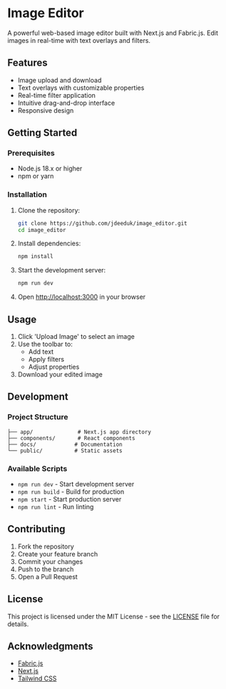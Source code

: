 # Image Editor

A powerful web-based image editor built with Next.js and Fabric.js. Edit images in real-time with text overlays and filters.

## Features

- Image upload and download
- Text overlays with customizable properties
- Real-time filter application
- Intuitive drag-and-drop interface
- Responsive design

## Getting Started

### Prerequisites

- Node.js 18.x or higher
- npm or yarn

### Installation

1. Clone the repository:
   ```bash
   git clone https://github.com/jdeeduk/image_editor.git
   cd image_editor
   ```

2. Install dependencies:
   ```bash
   npm install
   ```

3. Start the development server:
   ```bash
   npm run dev
   ```

4. Open [http://localhost:3000](http://localhost:3000) in your browser

## Usage

1. Click 'Upload Image' to select an image
2. Use the toolbar to:
   - Add text
   - Apply filters
   - Adjust properties
3. Download your edited image

## Development

### Project Structure
```
├── app/              # Next.js app directory
├── components/       # React components
├── docs/            # Documentation
└── public/          # Static assets
```

### Available Scripts

- `npm run dev` - Start development server
- `npm run build` - Build for production
- `npm start` - Start production server
- `npm run lint` - Run linting

## Contributing

1. Fork the repository
2. Create your feature branch
3. Commit your changes
4. Push to the branch
5. Open a Pull Request

## License

This project is licensed under the MIT License - see the [LICENSE](LICENSE) file for details.

## Acknowledgments

- [Fabric.js](http://fabricjs.com/)
- [Next.js](https://nextjs.org/)
- [Tailwind CSS](https://tailwindcss.com/)